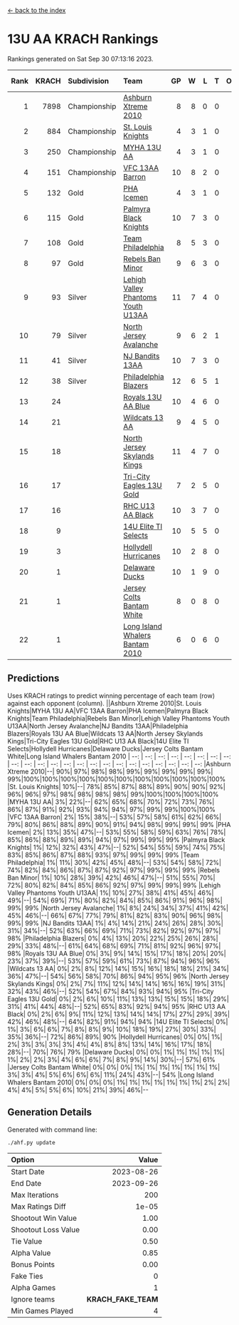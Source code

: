 [<- back to the index](readme.md)
# 13U AA KRACH Rankings
Rankings generated on Sat Sep 30 07:13:16 2023.

Rank|KRACH|Subdivision|Team|GP|W|L|T|OTW|OTL|SoS|Exp Wins|Win Diff
---:|---:|:---|:---|---:|---:|---:|---:|---:|---:|---:|---:|---:
1|7898|Championship|[Ashburn Xtreme 2010](https://gamesheetstats.com/seasons/3659/teams/140527/schedule)|8|8|0|0|0|0|154|8.8|-0.0
2|884|Championship|[St. Louis Knights](https://gamesheetstats.com/seasons/3659/teams/143323/schedule)|4|3|1|0|0|0|1636|3.8|-0.0
3|250|Championship|[MYHA 13U AA](https://gamesheetstats.com/seasons/3659/teams/140533/schedule)|4|3|1|0|0|0|202|3.8|-0.0
4|151|Championship|[VFC 13AA Barron](https://gamesheetstats.com/seasons/3659/teams/140544/schedule)|10|8|2|0|1|0|45|8.9|0.0
5|132|Gold|[PHA Icemen](https://gamesheetstats.com/seasons/3659/teams/143321/schedule)|4|3|1|0|0|0|55|3.9|0.0
6|115|Gold|[Palmyra Black Knights](https://gamesheetstats.com/seasons/3659/teams/140537/schedule)|10|7|3|0|0|0|1454|7.9|0.0
7|108|Gold|[Team Philadelphia](https://gamesheetstats.com/seasons/3659/teams/140542/schedule)|8|5|3|0|0|0|83|5.9|0.0
8|97|Gold|[Rebels Ban Minor](https://gamesheetstats.com/seasons/3659/teams/140539/schedule)|9|6|3|0|0|0|828|6.9|0.0
9|93|Silver|[Lehigh Valley Phantoms Youth U13AA](https://gamesheetstats.com/seasons/3659/teams/140531/schedule)|11|7|4|0|0|0|705|7.9|0.0
10|79|Silver|[North Jersey Avalanche](https://gamesheetstats.com/seasons/3659/teams/140535/schedule)|9|6|2|1|0|0|41|7.4|0.0
11|41|Silver|[NJ Bandits 13AA](https://gamesheetstats.com/seasons/3659/teams/140534/schedule)|10|7|3|0|2|1|30|7.9|0.0
12|38|Silver|[Philadelphia Blazers](https://gamesheetstats.com/seasons/3659/teams/140538/schedule)|12|6|5|1|1|0|1246|7.4|0.0
13|24||[Royals 13U AA Blue](https://gamesheetstats.com/seasons/3659/teams/140541/schedule)|10|4|6|0|0|0|126|4.9|0.0
14|21||[Wildcats 13 AA](https://gamesheetstats.com/seasons/3659/teams/140545/schedule)|9|4|5|0|0|0|47|4.9|0.0
15|18||[North Jersey Skylands Kings](https://gamesheetstats.com/seasons/3659/teams/140536/schedule)|11|4|7|0|0|0|61|4.9|0.0
16|17||[Tri-City Eagles 13U Gold](https://gamesheetstats.com/seasons/3659/teams/140543/schedule)|7|2|5|0|0|1|78|2.9|0.0
17|16||[RHC U13 AA Black](https://gamesheetstats.com/seasons/3659/teams/140540/schedule)|10|3|7|0|0|0|71|3.9|0.0
18|9||[14U Elite TI Selects](https://gamesheetstats.com/seasons/3659/teams/140526/schedule)|10|5|5|0|0|1|32|5.9|0.0
19|3||[Hollydell Hurricanes](https://gamesheetstats.com/seasons/3659/teams/140529/schedule)|10|2|8|0|0|0|828|2.9|0.0
20|1||[Delaware Ducks](https://gamesheetstats.com/seasons/3659/teams/140528/schedule)|10|1|9|0|0|0|30|1.9|0.0
21|1||[Jersey Colts Bantam White](https://gamesheetstats.com/seasons/3659/teams/140530/schedule)|8|0|8|0|0|1|43|0.9|0.0
22|1||[Long Island Whalers Bantam 2010](https://gamesheetstats.com/seasons/3659/teams/140532/schedule)|6|0|6|0|0|0|60|0.9|0.0

## Predictions
Uses KRACH ratings to predict winning percentage of each team (row) against each opponent (column).
||Ashburn Xtreme 2010|St. Louis Knights|MYHA 13U AA|VFC 13AA Barron|PHA Icemen|Palmyra Black Knights|Team Philadelphia|Rebels Ban Minor|Lehigh Valley Phantoms Youth U13AA|North Jersey Avalanche|NJ Bandits 13AA|Philadelphia Blazers|Royals 13U AA Blue|Wildcats 13 AA|North Jersey Skylands Kings|Tri-City Eagles 13U Gold|RHC U13 AA Black|14U Elite TI Selects|Hollydell Hurricanes|Delaware Ducks|Jersey Colts Bantam White|Long Island Whalers Bantam 2010
| --: | --: | --: | --: | --: | --: | --: | --: | --: | --: | --: | --: | --: | --: | --: | --: | --: | --: | --: | --: | --: | --: | --: 
|Ashburn Xtreme 2010|--| 90%| 97%| 98%| 98%| 99%| 99%| 99%| 99%| 99%| 99%|100%|100%|100%|100%|100%|100%|100%|100%|100%|100%|100%
|St. Louis Knights| 10%|--| 78%| 85%| 87%| 88%| 89%| 90%| 90%| 92%| 96%| 96%| 97%| 98%| 98%| 98%| 98%| 99%|100%|100%|100%|100%
|MYHA 13U AA|  3%| 22%|--| 62%| 65%| 68%| 70%| 72%| 73%| 76%| 86%| 87%| 91%| 92%| 93%| 94%| 94%| 97%| 99%| 99%|100%|100%
|VFC 13AA Barron|  2%| 15%| 38%|--| 53%| 57%| 58%| 61%| 62%| 66%| 79%| 80%| 86%| 88%| 89%| 90%| 91%| 94%| 98%| 99%| 99%| 99%
|PHA Icemen|  2%| 13%| 35%| 47%|--| 53%| 55%| 58%| 59%| 63%| 76%| 78%| 85%| 86%| 88%| 89%| 89%| 94%| 97%| 99%| 99%| 99%
|Palmyra Black Knights|  1%| 12%| 32%| 43%| 47%|--| 52%| 54%| 55%| 59%| 74%| 75%| 83%| 85%| 86%| 87%| 88%| 93%| 97%| 99%| 99%| 99%
|Team Philadelphia|  1%| 11%| 30%| 42%| 45%| 48%|--| 53%| 54%| 58%| 72%| 74%| 82%| 84%| 86%| 87%| 87%| 92%| 97%| 99%| 99%| 99%
|Rebels Ban Minor|  1%| 10%| 28%| 39%| 42%| 46%| 47%|--| 51%| 55%| 70%| 72%| 80%| 82%| 84%| 85%| 86%| 92%| 97%| 99%| 99%| 99%
|Lehigh Valley Phantoms Youth U13AA|  1%| 10%| 27%| 38%| 41%| 45%| 46%| 49%|--| 54%| 69%| 71%| 80%| 82%| 84%| 85%| 86%| 91%| 96%| 98%| 99%| 99%
|North Jersey Avalanche|  1%|  8%| 24%| 34%| 37%| 41%| 42%| 45%| 46%|--| 66%| 67%| 77%| 79%| 81%| 82%| 83%| 90%| 96%| 98%| 99%| 99%
|NJ Bandits 13AA|  1%|  4%| 14%| 21%| 24%| 26%| 28%| 30%| 31%| 34%|--| 52%| 63%| 66%| 69%| 71%| 73%| 82%| 92%| 97%| 97%| 98%
|Philadelphia Blazers|  0%|  4%| 13%| 20%| 22%| 25%| 26%| 28%| 29%| 33%| 48%|--| 61%| 64%| 68%| 69%| 71%| 81%| 92%| 96%| 97%| 98%
|Royals 13U AA Blue|  0%|  3%|  9%| 14%| 15%| 17%| 18%| 20%| 20%| 23%| 37%| 39%|--| 53%| 57%| 59%| 61%| 73%| 87%| 94%| 96%| 96%
|Wildcats 13 AA|  0%|  2%|  8%| 12%| 14%| 15%| 16%| 18%| 18%| 21%| 34%| 36%| 47%|--| 54%| 56%| 58%| 70%| 86%| 94%| 95%| 96%
|North Jersey Skylands Kings|  0%|  2%|  7%| 11%| 12%| 14%| 14%| 16%| 16%| 19%| 31%| 32%| 43%| 46%|--| 52%| 54%| 67%| 84%| 93%| 94%| 95%
|Tri-City Eagles 13U Gold|  0%|  2%|  6%| 10%| 11%| 13%| 13%| 15%| 15%| 18%| 29%| 31%| 41%| 44%| 48%|--| 52%| 65%| 83%| 92%| 94%| 95%
|RHC U13 AA Black|  0%|  2%|  6%|  9%| 11%| 12%| 13%| 14%| 14%| 17%| 27%| 29%| 39%| 42%| 46%| 48%|--| 64%| 82%| 91%| 94%| 94%
|14U Elite TI Selects|  0%|  1%|  3%|  6%|  6%|  7%|  8%|  8%|  9%| 10%| 18%| 19%| 27%| 30%| 33%| 35%| 36%|--| 72%| 86%| 89%| 90%
|Hollydell Hurricanes|  0%|  0%|  1%|  2%|  3%|  3%|  3%|  3%|  4%|  4%|  8%|  8%| 13%| 14%| 16%| 17%| 18%| 28%|--| 70%| 76%| 79%
|Delaware Ducks|  0%|  0%|  1%|  1%|  1%|  1%|  1%|  1%|  2%|  2%|  3%|  4%|  6%|  6%|  7%|  8%|  9%| 14%| 30%|--| 57%| 61%
|Jersey Colts Bantam White|  0%|  0%|  0%|  1%|  1%|  1%|  1%|  1%|  1%|  1%|  3%|  3%|  4%|  5%|  6%|  6%|  6%| 11%| 24%| 43%|--| 54%
|Long Island Whalers Bantam 2010|  0%|  0%|  0%|  1%|  1%|  1%|  1%|  1%|  1%|  1%|  2%|  2%|  4%|  4%|  5%|  5%|  6%| 10%| 21%| 39%| 46%|--

## Generation Details

Generated with command line:
```
./ahf.py update
```

| Option | Value |
| :----- | ----: |
| Start Date | 2023-08-26 |
| End Date | 2023-09-26 |
| Max Iterations | 200 |
| Max Ratings Diff | 1e-05 |
| Shootout Win Value | 1.00 |
| Shootout Loss Value | 0.00 |
| Tie Value | 0.50 |
| Alpha Value | 0.85 |
| Bonus Points | 0.00 |
| Fake Ties | 0 |
| Alpha Games | 1 |
| Ignore teams | __KRACH_FAKE_TEAM__ |
| Min Games Played | 4 |

